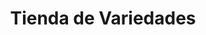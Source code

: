 ---
title: "Tienda de Variedades"
url: /municipio-el-alto/tienda-de-variedades-avenida-civica-3/
shop: Lebensmittel
---